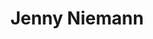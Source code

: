 ---
layout: layouts/profile.liquid
title: Jenny Niemann
id: jenny_niemann
prefix: 
first: Jenny
middle: 
last: Niemann
suffix: 
currentTitle: CEO
currentOrg: Forward Space
bio: Jenny is president, chief executive officer and owner of Forward Space, an independent Steelcase dealership in Chicago and Milwaukee. She is responsible for the strategic leadership of the company—providing guidance in support of client needs, establishing goals, defining strategies, and providing general oversight of company activities. <br /><br />Prior to her role with Forward Space, Jenny was CEO of Red Thread, a Steelcase dealer in New England. Red Thread is a wholly owned subsidiary of Steelcase Inc., the global leader in the furniture industry, providing products, services and insights into the ways people work. Steelcase (SCS) is traded on the NYSE with annual revenue over $3billion.<br /><br />Jenny began her career with Accenture in information system consulting. She then spent twenty years with Steelcase before leading Red Thread. Her Steelcase experience included sales/distribution, product marketing/development, operations/logistics, offshore service centers and process improvement through information technology and LEAN.<br />Jenny earned an MBA from the University of Michigan Ross School of Business. She graduated from Bowdoin College in Maine, with a double major in Mathematics and Economics. <br /><br />She is a member of the Steelcase, Inc. Board of Directors (Steelcase.com). Additional board commitments include Trustee of The Chicago Architecture Center (www.Architecture.org), Trustee of Illinois Institute of Technology (web.iit.edu) and member of the IIT Institute of Design Board of Overseers. Previous board experience include&#58; Trustee for the University of St Joseph (Hartford, CT), OneWorkPlace (oneworkplace.com) a private for profit company, YPO (Chicago, New England, and Gold Chicago chapter boards), The Chicago Network.<br /><br />She stays involved in the Chicago community and lifelong learning through membership in the Young Presidents Organization (YPOGold) Chicago Chapter, The Economics Club of Chicago, The Chicago Network (Thechicagonetwork.org) AND International Women’s Forum (www.iwforum.org). Jenny is a member of CoreNet, an organization focused on professional development in the corporate real estate profession. She is a member of WCD (Women Corporate Directors). Jenny maintains membership with of NACD (National Association of Corporate Directors). <br /><br />Notable awards included&#58; 2018 EY Entrepreneur of the year Midwest finalist. 2020 Steelcase Premier Partner status for Forward Space. 2021 Enterprising woman of the year award. (https&#58;//enterprisingwomen.com/women-of-the-year-awards#award-winners)<br />Raised in Grand Rapids, Michigan, Jenny has lived in Maine, Ohio, Massachusetts and currently lives in Chicago, IL with her husband. <br /><br />About Forward Space (Forwardspace.com)<br />We exist to help organizations move forward through spaces that support their business goals. <br />Forward Space, an authorized Steelcase dealer in the Chicagoland and Milwaukee areas, provides furniture, floor covering, technology and architectural products in addition to a comprehensive service portfolio consisting of workplace consultation, planning, procurement, delivery/installation, maintenance. With annual revenues exceeding $100 Million, Forward Space is consistently in the top 10% of Steelcase dealerships in North America.<br />Forward Space strives to offer a positive and differentiated experience through&#58;<br />- Making the complex choices, procurement and logistics simple with our tools, processes and technologies. <br />- As a large WBE dealer fueled by Steelcase, ensuring clients receive industry leading, innovation, products, insights and stability.<br />- Our 135 team members are engaging, resourceful, proactive and reliable.<br />For leading organizations, there’s only one direction that matters…FORWARD. We’re here to guide you there.
linkedin: https://www.linkedin.com/in/jenny-niemann-b53b6a9/
tiktok: 
twitter: 
aboutme: 
insta: 
orgURL: 
snapchat: 
personalURL: 
smallHeadshotURL: assets/images/headshots/jniemann%20board%20photo.webp
originalHeadshotURL: assets/images/headshots/jniemann%20board%20photo.webp
tags-experience: 
 - B2B
 - Business Development
 - Marketing
 - P&L&#58; $0-$500M
 - Private Companies
 - B2B
 - Business Development
 - Global
 - Mergers & Acquisitions
 - Marketing
 - P&L&#58; $0-$500M
 - Public Companies
tags-current-industries: 
 - Furniture and Related Product Manufacturing
 - Merchant Wholesalers, Durable Goods
tags-current-position: 
 - CEO / Chief Executive Officer
tags-past-industries: 
 - Consulting
 - Corporate Directorships
 - Design
 - Furniture and Related Product Manufacturing
 - Manufacturing
 - Marketing/Sales
 - Merchant Wholesalers, Durable Goods
tags-past-position: 
tags-current-board-service: 
    - Corporate Public
    - Nonprofit
tags-past-board-service: 
    - Corporate Private
boards-current-corporate-private: 
boards-current-corporate-public: 
 - Steelcase Inc, Director. Chair of Corp development commitee
boards-current-nonprofit: 
 - Chicago Architecture Center, Trustee, Secretary, Chair of Development Committee
 - Illinois Institute of Technology, Trustee
boards-current-privateequity: 
boards-current-spac: 
boards-current-vc: 
boards-past-corporate-private: 
 - One Workplace, Director
boards-past-corporate-public: 
boards-past-nonprofit: 
boards-past-privateequity: 
boards-past-spac: 
boards-past-vc: 
---